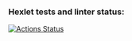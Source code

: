### Hexlet tests and linter status:
[![Actions Status](https://github.com/DenisBeck/frontend-project-44/actions/workflows/hexlet-check.yml/badge.svg)](https://github.com/DenisBeck/frontend-project-44/actions)